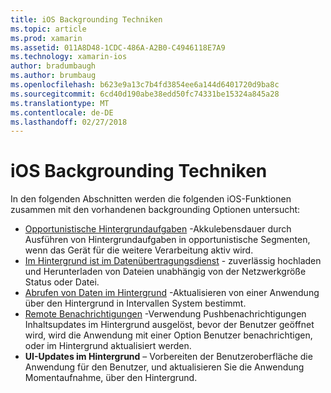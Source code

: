 ```yaml
---
title: iOS Backgrounding Techniken
ms.topic: article
ms.prod: xamarin
ms.assetid: 011A8D48-1CDC-486A-A2B0-C4946118E7A9
ms.technology: xamarin-ios
author: bradumbaugh
ms.author: brumbaug
ms.openlocfilehash: b623e9a13c7b4fd3854ee6a144d6401720d9ba8c
ms.sourcegitcommit: 6cd40d190abe38edd50fc74331be15324a845a28
ms.translationtype: MT
ms.contentlocale: de-DE
ms.lasthandoff: 02/27/2018
---
```

# <a name="ios-backgrounding-techniques"></a>iOS Backgrounding Techniken

In den folgenden Abschnitten werden die folgenden iOS-Funktionen zusammen mit den vorhandenen backgrounding Optionen untersucht:

-  [Opportunistische Hintergrundaufgaben](~/ios/app-fundamentals/backgrounding/ios-backgrounding-techniques/ios-backgrounding-with-tasks.md#background_tasks_in_iOS_7) -Akkulebensdauer durch Ausführen von Hintergrundaufgaben in opportunistische Segmenten, wenn das Gerät für die weitere Verarbeitung aktiv wird.
-  [Im Hintergrund ist im Datenübertragungsdienst](~/ios/app-fundamentals/backgrounding/ios-backgrounding-techniques/ios-backgrounding-with-tasks.md#background-transfers) - zuverlässig hochladen und Herunterladen von Dateien unabhängig von der Netzwerkgröße Status oder Datei.
-  [Abrufen von Daten im Hintergrund](~/ios/app-fundamentals/backgrounding/ios-backgrounding-techniques/updating-an-application-in-the-background.md#background_fetch) -Aktualisieren von einer Anwendung über den Hintergrund in Intervallen System bestimmt.
-  [Remote Benachrichtigungen](~/ios/app-fundamentals/backgrounding/ios-backgrounding-techniques/updating-an-application-in-the-background.md#remote_notifications) -Verwendung Pushbenachrichtigungen Inhaltsupdates im Hintergrund ausgelöst, bevor der Benutzer geöffnet wird, wird die Anwendung mit einer Option Benutzer benachrichtigen, oder im Hintergrund aktualisiert werden.
-  **UI-Updates im Hintergrund** – Vorbereiten der Benutzeroberfläche die Anwendung für den Benutzer, und aktualisieren Sie die Anwendung Momentaufnahme, über den Hintergrund.
